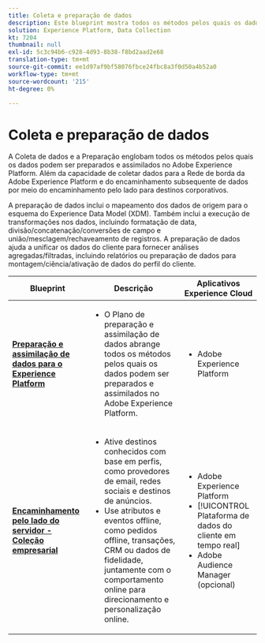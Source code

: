 ```yaml
---
title: Coleta e preparação de dados
description: Este blueprint mostra todos os métodos pelos quais os dados podem ser assimilados e preparados no Adobe Experience Platform.
solution: Experience Platform, Data Collection
kt: 7204
thumbnail: null
exl-id: 5c3c94b6-c928-4d93-8b38-f8bd2aad2e68
translation-type: tm+mt
source-git-commit: ee1d97af9bf58076fbce24fbc8a3f0d50a4b52a0
workflow-type: tm+mt
source-wordcount: '215'
ht-degree: 0%

---
```


# Coleta e preparação de dados

A Coleta de dados e a Preparação englobam todos os métodos pelos quais os dados podem ser preparados e assimilados no Adobe Experience Platform. Além da capacidade de coletar dados para a Rede de borda da Adobe Experience Platform e do encaminhamento subsequente de dados por meio do encaminhamento pelo lado para destinos corporativos.

A preparação de dados inclui o mapeamento dos dados de origem para o esquema do Experience Data Model (XDM). Também inclui a execução de transformações nos dados, incluindo formatação de data, divisão/concatenação/conversões de campo e união/mesclagem/rechaveamento de registros. A preparação de dados ajuda a unificar os dados do cliente para fornecer análises agregadas/filtradas, incluindo relatórios ou preparação de dados para montagem/ciência/ativação de dados do perfil do cliente.

| Blueprint | Descrição | Aplicativos Experience Cloud |
|---|---|---|
| **[Preparação e assimilação de dados para o Experience Platform](ingestion.md)** | <ul><li>O Plano de preparação e assimilação de dados abrange todos os métodos pelos quais os dados podem ser preparados e assimilados no Adobe Experience Platform.</ul></li> | <ul><li> Adobe Experience Platform </ul></li> |
| **[Encaminhamento pelo lado do servidor - Coleção empresarial](server-side-collection.md)** | <ul><li>Ative destinos conhecidos com base em perfis, como provedores de email, redes sociais e destinos de anúncios. </li><li>Use atributos e eventos offline, como pedidos offline, transações, CRM ou dados de fidelidade, juntamente com o comportamento online para direcionamento e personalização online.</li></ul> | <ul><li>Adobe Experience Platform</li><li> [!UICONTROL Plataforma de dados do cliente em tempo real]</li><li>Adobe Audience Manager (opcional)</li></ul> |
